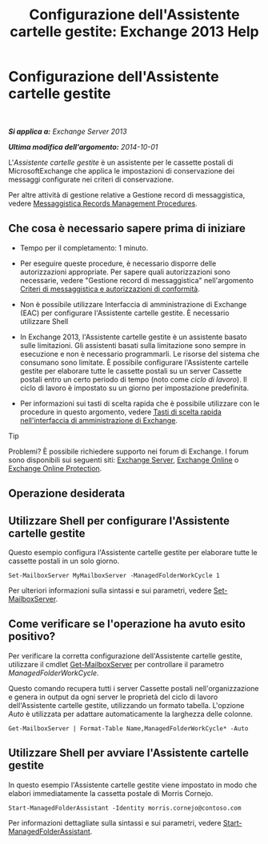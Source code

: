﻿---
title: "Configurazione dell'Assistente cartelle gestite: Exchange 2013 Help"
TOCTitle: Configurazione dell'Assistente cartelle gestite
ms:assetid: 9fcfb9b6-bd24-4218-a163-bc599cd5476a
ms:mtpsurl: https://technet.microsoft.com/it-it/library/Bb123958(v=EXCHG.150)
ms:contentKeyID: 50481287
ms.date: 01/08/2018
mtps_version: v=EXCHG.150
ms.translationtype: HT
---

# Configurazione dell'Assistente cartelle gestite

 

_**Si applica a:** Exchange Server 2013_

_**Ultima modifica dell'argomento:** 2014-10-01_

L'*Assistente cartelle gestite* è un assistente per le cassette postali di MicrosoftExchange che applica le impostazioni di conservazione dei messaggi configurate nei criteri di conservazione.

Per altre attività di gestione relative a Gestione record di messaggistica, vedere [Messaggistica Records Management Procedures](messaging-records-management-procedures-exchange-2013-help.md).

## Che cosa è necessario sapere prima di iniziare

  - Tempo per il completamento: 1 minuto.

  - Per eseguire queste procedure, è necessario disporre delle autorizzazioni appropriate. Per sapere quali autorizzazioni sono necessarie, vedere "Gestione record di messaggistica" nell'argomento [Criteri di messaggistica e autorizzazioni di conformità](messaging-policy-and-compliance-permissions-exchange-2013-help.md).

  - Non è possibile utilizzare Interfaccia di amministrazione di Exchange (EAC) per configurare l'Assistente cartelle gestite. È necessario utilizzare Shell

  - In Exchange 2013, l'Assistente cartelle gestite è un assistente basato sulle limitazioni. Gli assistenti basati sulla limitazione sono sempre in esecuzione e non è necessario programmarli. Le risorse del sistema che consumano sono limitate. È possibile configurare l'Assistente cartelle gestite per elaborare tutte le cassette postali su un server Cassette postali entro un certo periodo di tempo (noto come *ciclo di lavoro*). Il ciclo di lavoro è impostato su un giorno per impostazione predefinita.

  - Per informazioni sui tasti di scelta rapida che è possibile utilizzare con le procedure in questo argomento, vedere [Tasti di scelta rapida nell'interfaccia di amministrazione di Exchange](keyboard-shortcuts-in-the-exchange-admin-center-exchange-online-protection-help.md).


> [!TIP]
> Problemi? È possibile richiedere supporto nei forum di Exchange. I forum sono disponibili sui seguenti siti: <A href="https://go.microsoft.com/fwlink/p/?linkid=60612">Exchange Server</A>, <A href="https://go.microsoft.com/fwlink/p/?linkid=267542">Exchange Online</A> o <A href="https://go.microsoft.com/fwlink/p/?linkid=285351">Exchange Online Protection</A>.



## Operazione desiderata

## Utilizzare Shell per configurare l'Assistente cartelle gestite

Questo esempio configura l'Assistente cartelle gestite per elaborare tutte le cassette postali in un solo giorno.

    Set-MailboxServer MyMailboxServer -ManagedFolderWorkCycle 1

Per ulteriori informazioni sulla sintassi e sui parametri, vedere [Set-MailboxServer](https://technet.microsoft.com/it-it/library/aa998651\(v=exchg.150\)).

## Come verificare se l'operazione ha avuto esito positivo?

Per verificare la corretta configurazione dell'Assistente cartelle gestite, utilizzare il cmdlet [Get-MailboxServer](https://technet.microsoft.com/it-it/library/bb123539\(v=exchg.150\)) per controllare il parametro *ManagedFolderWorkCycle*.

Questo comando recupera tutti i server Cassette postali nell'organizzazione e genera in output da ogni server le proprietà del ciclo di lavoro dell'Assistente cartelle gestite, utilizzando un formato tabella. L'opzione *Auto* è utilizzata per adattare automaticamente la larghezza delle colonne.

    Get-MailboxServer | Format-Table Name,ManagedFolderWorkCycle* -Auto

## Utilizzare Shell per avviare l'Assistente cartelle gestite

In questo esempio l'Assistente cartelle gestite viene impostato in modo che elabori immediatamente la cassetta postale di Morris Cornejo.

    Start-ManagedFolderAssistant -Identity morris.cornejo@contoso.com

Per informazioni dettagliate sulla sintassi e sui parametri, vedere [Start-ManagedFolderAssistant](https://technet.microsoft.com/it-it/library/aa998864\(v=exchg.150\)).

